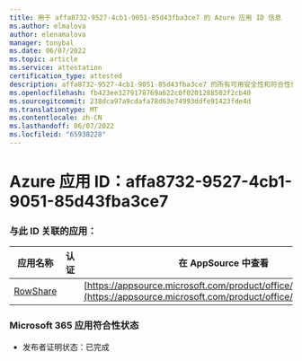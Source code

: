 ```yaml
---
title: 用于 affa8732-9527-4cb1-9051-85d43fba3ce7 的 Azure 应用 ID 信息
ms.author: elmalova
author: elenamalova
manager: tonybal
ms.date: 06/07/2022
ms.topic: article
ms.service: attestation
certification_type: attested
description: affa8732-9527-4cb1-9051-85d43fba3ce7 的所有可用安全性和符合性信息。
ms.openlocfilehash: fb423ee3279178769a622c0f0201288502f2cb40
ms.sourcegitcommit: 238dca97a9cdafa78d63e74993ddfe91423fde4d
ms.translationtype: MT
ms.contentlocale: zh-CN
ms.lasthandoff: 06/07/2022
ms.locfileid: "65938228"
---
```

# <a name="azure-app-id-affa8732-9527-4cb1-9051-85d43fba3ce7"></a>Azure 应用 ID：affa8732-9527-4cb1-9051-85d43fba3ce7


### <a name="apps-associated-with-this-id"></a>与此 ID 关联的应用：
| **应用名称** | **认证** | **在 AppSource 中查看** |
|--------------|---------------|-----------------------|
| [RowShare](../forward/WA200002567.md) |  | [https://appsource.microsoft.com/product/office/WA200002567](https://appsource.microsoft.com/product/office/WA200002567) |

### <a name="microsoft-365-app-compliance-status"></a>Microsoft 365 应用符合性状态
- 发布者证明状态：已完成
